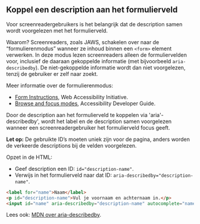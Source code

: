 ## Koppel een description aan het formulierveld

Voor screenreadergebruikers is het belangrijk dat de description samen wordt voorgelezen met het formulierveld.

Waarom? Screenreaders, zoals JAWS, schakelen over naar de “formulierenmodus” wanneer ze inhoud binnen een `<form>` element verwerken. In deze modus lezen screenreaders alleen de formuliervelden voor, inclusief de daaraan gekoppelde informatie (met bijvoorbeeld `aria-describedby`). De niet-gekoppelde informatie wordt dan niet voorgelezen, tenzij de gebruiker er zelf naar zoekt.

Meer informatie over de formulierenmodus:

- [Form Instructions](https://www.w3.org/WAI/tutorials/forms/instructions/), Web Accessibility Initiative.
- [Browse and focus modes](https://www.accessibility-developer-guide.com/knowledge/screen-readers/desktop/browse-focus-modes), Accessibility Developer Guide.

Door de description aan het formulierveld te koppelen via 'aria'-describedby', wordt het label en de description samen voorgelezen wanneer een screenreadergebruiker het formulierveld focus geeft.

**Let op:** De gebruikte ID’s moeten uniek zijn voor de pagina, anders worden de verkeerde descriptions bij de velden voorgelezen.

Opzet in de HTML:

- Geef description een ID: `id="description-name"`.
- Verwijs in het formulierveld naar dat ID: `aria-describedby="description-name"`.

```html
<label for="name">Naam</label>
<p id="description-name">Vul je voornaam en achternaam in.</p>
<input id="name" aria-describedby="description-name" autocomplete="name" />
```

Lees ook: [MDN over aria-describedby](https://developer.mozilla.org/en-US/docs/Web/Accessibility/ARIA/Attributes/aria-describedby).
